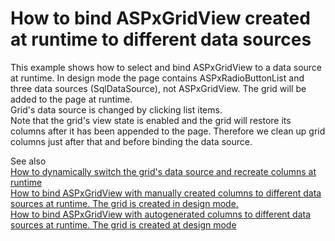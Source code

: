 # How to bind ASPxGridView created at runtime to different data sources


<p>This example shows how to select and bind ASPxGridView to a data source at runtime. In design mode the page contains ASPxRadioButtonList and three data sources (SqlDataSource), not ASPxGridView. The grid will be added to the page at runtime.<br />
Grid's data source is changed by clicking list items. <br />
Note that the grid's view state is enabled and the grid will restore its columns after it has been appended to the page. Therefore we clean up grid columns just after that and before binding the data source.</p><p>See also<br />
<a href="https://www.devexpress.com/Support/Center/p/E448">How to dynamically switch the grid's data source and recreate columns at runtime</a><br />
<a href="https://www.devexpress.com/Support/Center/p/E2967">How to bind ASPxGridView with manually created columns to different data sources at runtime. The grid is created in design mode.</a><br />
<a href="https://www.devexpress.com/Support/Center/p/E2965">How to bind ASPxGridView with autogenerated columns to different data sources at runtime. The grid is created at design mode</a></p>

<br/>



